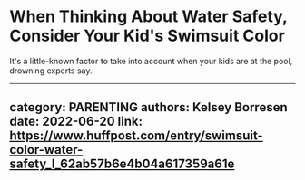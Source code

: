 # When Thinking About Water Safety, Consider Your Kid's Swimsuit Color

It's a little-known factor to take into account when your kids are at the pool, drowning experts say.

---
category: PARENTING
authors: Kelsey Borresen
date: 2022-06-20
link: https://www.huffpost.com/entry/swimsuit-color-water-safety_l_62ab57b6e4b04a617359a61e
---
